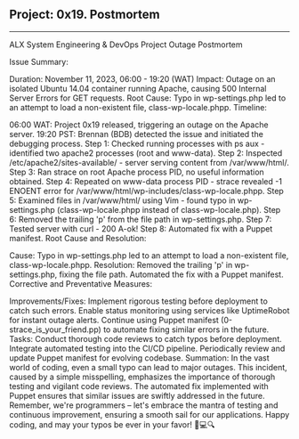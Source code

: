 
Project: 0x19. Postmortem
-------------------------
_______________________________________________________________________________________________________________________________________________________________
ALX System Engineering & DevOps Project Outage Postmortem

Issue Summary:

Duration: November 11, 2023, 06:00 - 19:20 (WAT)
Impact: Outage on an isolated Ubuntu 14.04 container running Apache, causing 500 Internal Server Errors for GET requests.
Root Cause: Typo in wp-settings.php led to an attempt to load a non-existent file, class-wp-locale.phpp.
Timeline:

06:00 WAT: Project 0x19 released, triggering an outage on the Apache server.
19:20 PST: Brennan (BDB) detected the issue and initiated the debugging process.
Step 1: Checked running processes with ps aux - identified two apache2 processes (root and www-data).
Step 2: Inspected /etc/apache2/sites-available/ - server serving content from /var/www/html/.
Step 3: Ran strace on root Apache process PID, no useful information obtained.
Step 4: Repeated on www-data process PID - strace revealed -1 ENOENT error for /var/www/html/wp-includes/class-wp-locale.phpp.
Step 5: Examined files in /var/www/html/ using Vim - found typo in wp-settings.php (class-wp-locale.phpp instead of class-wp-locale.php).
Step 6: Removed the trailing 'p' from the file path in wp-settings.php.
Step 7: Tested server with curl - 200 A-ok!
Step 8: Automated fix with a Puppet manifest.
Root Cause and Resolution:

Cause: Typo in wp-settings.php led to an attempt to load a non-existent file, class-wp-locale.phpp.
Resolution: Removed the trailing 'p' in wp-settings.php, fixing the file path. Automated the fix with a Puppet manifest.
Corrective and Preventative Measures:

Improvements/Fixes:
Implement rigorous testing before deployment to catch such errors.
Enable status monitoring using services like UptimeRobot for instant outage alerts.
Continue using Puppet manifest (0-strace_is_your_friend.pp) to automate fixing similar errors in the future.
Tasks:
Conduct thorough code reviews to catch typos before deployment.
Integrate automated testing into the CI/CD pipeline.
Periodically review and update Puppet manifest for evolving codebase.
Summation:
In the vast world of coding, even a small typo can lead to major outages. This incident, caused by a simple misspelling, emphasizes the importance of thorough testing and vigilant code reviews. The automated fix implemented with Puppet ensures that similar issues are swiftly addressed in the future. Remember, we're programmers – let's embrace the mantra of testing and continuous improvement, ensuring a smooth sail for our applications. Happy coding, and may your typos be ever in your favor! 🚀💻🔍
